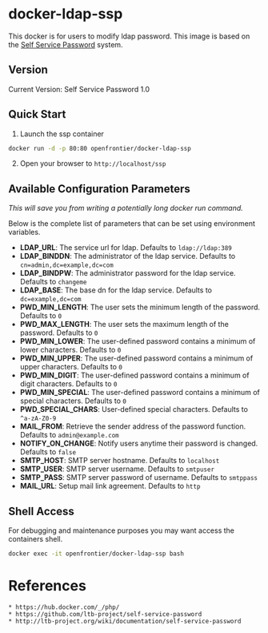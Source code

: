 # docker-ldap-ssp

 This docker is for users to modify ldap password.
 This image is based on the [Self Service Password](https://github.com/ltb-project/self-service-password) system.

## Version
 Current Version: Self Service Password 1.0

## Quick Start
  1. Launch the ssp container

```bash
docker run -d -p 80:80 openfrontier/docker-ldap-ssp
```

  2. Open your browser to `http://localhost/ssp`

## Available Configuration Parameters

*This will save you from writing a potentially long docker run command.*

Below is the complete list of parameters that can be set using environment variables.

- **LDAP_URL**: The service url for ldap. Defaults to `ldap://ldap:389`
- **LDAP_BINDDN**: The administrator of the ldap service. Defaults to `cn=admin,dc=example,dc=com`
- **LDAP_BINDPW**: The administrator password for the ldap service. Defaults to `changeme`
- **LDAP_BASE**: The base dn for the ldap service. Defaults to `dc=example,dc=com`
- **PWD_MIN_LENGTH**: The user sets the minimum length of the password. Defaults to `0`
- **PWD_MAX_LENGTH**: The user sets the maximum length of the password. Defaults to `0`
- **PWD_MIN_LOWER**: The user-defined password contains a minimum of lower characters. Defaults to `0`
- **PWD_MIN_UPPER**: The user-defined password contains a minimum of upper characters. Defaults to `0`
- **PWD_MIN_DIGIT**: The user-defined password contains a minimum of digit characters. Defaults to `0`
- **PWD_MIN_SPECIAL**: The user-defined password contains a minimum of special characters. Defaults to `0`
- **PWD_SPECIAL_CHARS**: User-defined special characters. Defaults to `^a-zA-Z0-9`
- **MAIL_FROM**: Retrieve the sender address of the password function. Defaults to `admin@example.com`
- **NOTIFY_ON_CHANGE**: Notify users anytime their password is changed. Defaults to `false`
- **SMTP_HOST**: SMTP server hostname. Defaults to `localhost`
- **SMTP_USER**: SMTP server username. Defaults to `smtpuser`
- **SMTP_PASS**: SMTP server password of username. Defaults to `smtppass`
- **MAIL_URL**: Setup mail link agreement. Defaults to `http`
  
## Shell Access

For debugging and maintenance purposes you may want access the containers shell.

```bash
docker exec -it openfrontier/docker-ldap-ssp bash
```

# References
    * https://hub.docker.com/_/php/
    * https://github.com/ltb-project/self-service-password
    * http://ltb-project.org/wiki/documentation/self-service-password
